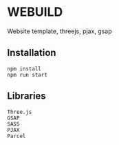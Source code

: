 # WEBUILD

Website template, threejs, pjax, gsap

## Installation

```
npm install
npm run start
```

## Libraries

```
Three.js
GSAP
SASS
PJAX
Parcel
```